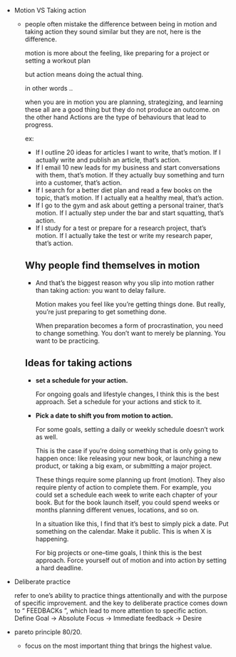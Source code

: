 - Motion VS Taking action
    - people often mistake the difference between being in motion and taking action they sound similar but they are not, here is the difference.
        
        motion is more about the feeling, like preparing for a project or setting a workout plan 
        
        but action means doing the actual thing.
        
        in other words ..
        
        when you are in motion you are planning, strategizing, and learning these all are a good thing but they do not produce an outcome. on the other hand Actions are the type of behaviours that lead to progress.
        
        ex:
        
        - If I outline 20 ideas for articles I want to write, that’s motion. If I actually write and publish an article, that’s action.
        - If I email 10 new leads for my business and start conversations with them, that’s motion. If they actually buy something and turn into a customer, that’s action.
        - If I search for a better diet plan and read a few books on the topic, that’s motion. If I actually eat a healthy meal, that’s action.
        - If I go to the gym and ask about getting a personal trainer, that’s motion. If I actually step under the bar and start squatting, that’s action.
        - If I study for a test or prepare for a research project, that’s motion. If I actually take the test or write my research paper, that’s action.
        
        ## Why people find themselves in motion
        
        - And that’s the biggest reason why you slip into motion rather than taking action: you want to delay failure.
            
            Motion makes you feel like you’re getting things done. But really, you’re just preparing to get something done. 
            
            When preparation becomes a form of procrastination, you need to change something. You don’t want to merely be planning. You want to be practicing.
            
        
        ## Ideas for taking actions
        
        - **set a schedule for your action.**
            
            For ongoing goals and lifestyle changes, I think this is the best approach. Set a schedule for your actions and stick to it.
            
        - **Pick a date to shift you from motion to action.**
            
            For some goals, setting a daily or weekly schedule doesn’t work as well.
            
            This is the case if you’re doing something that is only going to happen once: like releasing your new book, or launching a new product, or taking a big exam, or submitting a major project.
            
            These things require some planning up front (motion). They also require plenty of action to complete them. For example, you could set a schedule each week to write each chapter of your book. But for the book launch itself, you could spend weeks or months planning different venues, locations, and so on.
            
            In a situation like this, I find that it’s best to simply pick a date. Put something on the calendar. Make it public. This is when X is happening.
            
            For big projects or one–time goals, I think this is the best approach. Force yourself out of motion and into action by setting a hard deadline.     

- Deliberate practice
    
    refer to one’s ability to practice things attentionally and with the purpose of specific improvement. and the key to deliberate practice comes down to “ FEEDBACKs ”, which lead to more attention to specific action.
    Define Goal → Absolute Focus → Immediate feedback → Desire

- pareto principle 80/20.
    - focus on the most important thing that brings the highest value.